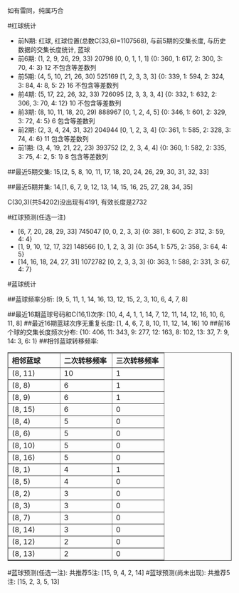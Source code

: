 <!-- 
.. title: 双色球2012071期(2012-06-19)数据分析报告
.. slug: slott-2012071-2012-06-19-report
.. date: 2012-06-20 08:00:00 UTC+08:00
.. tags: Lottery
.. link: 
.. description: 
.. type: text
-->

如有雷同，纯属巧合

<!-- TEASER_END-->

#红球统计

- 前N期: 红球, 红球位置(总数C(33,6)=1107568), 与前5期的交集长度, 与历史数据的交集长度统计, 蓝球
- 前6期: (1, 2, 9, 26, 29, 33) 20798 [0, 0, 1, 1, 1] {0: 360, 1: 617, 2: 300, 3: 70, 4: 3} 12 不包含等差数列
- 前5期: (4, 5, 10, 21, 26, 30) 525169 [1, 2, 3, 3, 3] {0: 339, 1: 594, 2: 324, 3: 84, 4: 8, 5: 2} 16 不包含等差数列
- 前4期: (5, 17, 22, 26, 32, 33) 726095 [2, 3, 3, 3, 4] {0: 332, 1: 632, 2: 306, 3: 70, 4: 12} 10 不包含等差数列
- 前3期: (8, 10, 11, 18, 20, 29) 888967 [0, 1, 2, 4, 5] {0: 346, 1: 601, 2: 329, 3: 72, 4: 5} 6 包含等差数列
- 前2期: (2, 3, 4, 24, 31, 32) 204944 [0, 1, 2, 3, 4] {0: 361, 1: 585, 2: 328, 3: 74, 4: 6} 11 包含等差数列
- 前1期: (3, 4, 19, 21, 22, 23) 393752 [2, 2, 3, 4, 4] {0: 360, 1: 582, 2: 335, 3: 75, 4: 2, 5: 1} 8 包含等差数列

##最近5期交集:
15,[2, 5, 8, 10, 11, 17, 18, 20, 24, 26, 29, 30, 31, 32, 33]

##最近5期并集:
14,[1, 6, 7, 9, 12, 13, 14, 15, 16, 25, 27, 28, 34, 35]

C(30,3)(共54202)没出现有4191, 
有效长度是2732

#红球预测(任选一注)

- [6, 7, 20, 28, 29, 33] 745047 [0, 0, 2, 3, 3] {0: 381, 1: 600, 2: 312, 3: 59, 4: 4}
- [1, 9, 10, 12, 17, 32] 148566 [0, 1, 2, 3, 3] {0: 354, 1: 575, 2: 358, 3: 64, 4: 5}
- [14, 16, 18, 24, 27, 31] 1072782 [0, 2, 3, 3, 3] {0: 363, 1: 588, 2: 331, 3: 67, 4: 7}

#蓝球统计

##蓝球频率分析:
[9, 5, 11, 1, 14, 16, 13, 12, 15, 2, 3, 10, 6, 4, 7, 8]

##最近16期蓝球号码和C(16,1)次序:
[10, 4, 4, 1, 1, 14, 7, 12, 11, 14, 12, 16, 10, 6, 11, 8]
##最近16期蓝球次序无重复长度:
[1, 4, 6, 7, 8, 10, 11, 12, 14, 16] 10
##前16个球的交集长度频次分布:
{10: 406, 11: 343, 9: 277, 12: 163, 8: 102, 13: 37, 7: 9, 14: 3, 6: 1}
##相邻蓝球转移频率:
<table border="1" class="table table-striped dataframe">
  <thead>
    <tr style="text-align: left;">
      <th style="min-width: 100px;">相邻蓝球</th>
      <th style="min-width: 100px;">二次转移频率</th>
      <th style="min-width: 100px;">三次转移频率</th>
    </tr>
  </thead>
  <tbody>
    <tr>
      <td> (8, 11)</td>
      <td> 10</td>
      <td> 1</td>
    </tr>
    <tr>
      <td>  (8, 8)</td>
      <td>  6</td>
      <td> 1</td>
    </tr>
    <tr>
      <td>  (8, 9)</td>
      <td>  6</td>
      <td> 1</td>
    </tr>
    <tr>
      <td> (8, 15)</td>
      <td>  6</td>
      <td> 0</td>
    </tr>
    <tr>
      <td>  (8, 4)</td>
      <td>  5</td>
      <td> 0</td>
    </tr>
    <tr>
      <td>  (8, 6)</td>
      <td>  5</td>
      <td> 0</td>
    </tr>
    <tr>
      <td> (8, 10)</td>
      <td>  5</td>
      <td> 0</td>
    </tr>
    <tr>
      <td> (8, 16)</td>
      <td>  5</td>
      <td> 0</td>
    </tr>
    <tr>
      <td>  (8, 1)</td>
      <td>  4</td>
      <td> 1</td>
    </tr>
    <tr>
      <td>  (8, 5)</td>
      <td>  4</td>
      <td> 0</td>
    </tr>
    <tr>
      <td>  (8, 2)</td>
      <td>  3</td>
      <td> 0</td>
    </tr>
    <tr>
      <td>  (8, 3)</td>
      <td>  3</td>
      <td> 0</td>
    </tr>
    <tr>
      <td>  (8, 7)</td>
      <td>  3</td>
      <td> 0</td>
    </tr>
    <tr>
      <td> (8, 14)</td>
      <td>  3</td>
      <td> 0</td>
    </tr>
    <tr>
      <td> (8, 12)</td>
      <td>  2</td>
      <td> 0</td>
    </tr>
    <tr>
      <td> (8, 13)</td>
      <td>  2</td>
      <td> 0</td>
    </tr>
  </tbody>
</table>
#蓝球预测(任选一注):
共推荐5注: [15, 9, 4, 2, 14]
#蓝球预测(尚未出现):
共推荐5注: [15, 2, 3, 5, 13]

